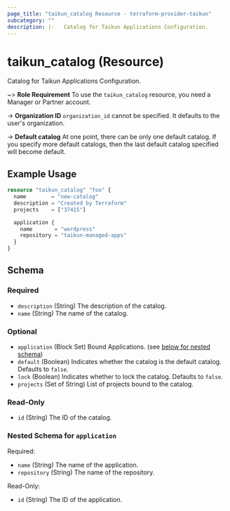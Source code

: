 ```yaml
---
page_title: "taikun_catalog Resource - terraform-provider-taikun"
subcategory: ""
description: |-   Catalog for Taikun Applications Configuration.
---
```


# taikun_catalog (Resource)

Catalog for Taikun Applications Configuration.

~> **Role Requirement** To use the `taikun_catalog` resource, you need a Manager or Partner account.

-> **Organization ID** `organization_id` cannot be specified. It defaults to the user's organization.

-> **Default catalog** At one point, there can be only one default catalog. If you specify more default catalogs, then the last default catalog specified will become default.

## Example Usage

```terraform
resource "taikun_catalog" "foo" {
  name        = "new-catalog"
  description = "Created by Terraform"
  projects    = ["37415"]

  application {
    name       = "wordpress"
    repository = "taikun-managed-apps"
  }
}
```

<!-- schema generated by tfplugindocs -->
## Schema

### Required

- `description` (String) The description of the catalog.
- `name` (String) The name of the catalog.

### Optional

- `application` (Block Set) Bound Applications. (see [below for nested schema](#nestedblock--application))
- `default` (Boolean) Indicates whether the catalog is the default catalog. Defaults to `false`.
- `lock` (Boolean) Indicates whether to lock the catalog. Defaults to `false`.
- `projects` (Set of String) List of projects bound to the catalog.

### Read-Only

- `id` (String) The ID of the catalog.

<a id="nestedblock--application"></a>
### Nested Schema for `application`

Required:

- `name` (String) The name of the application.
- `repository` (String) The name of the repository.

Read-Only:

- `id` (String) The ID of the application.
